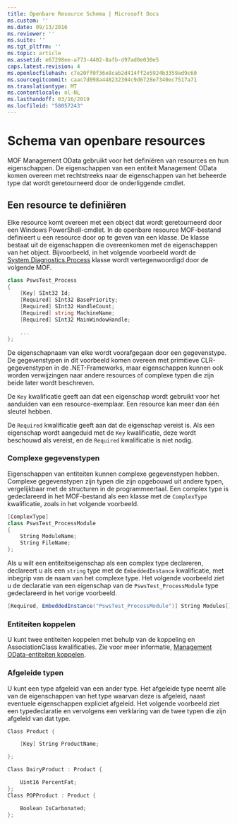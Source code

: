 ```yaml
---
title: Openbare Resource Schema | Microsoft Docs
ms.custom: ''
ms.date: 09/13/2016
ms.reviewer: ''
ms.suite: ''
ms.tgt_pltfrm: ''
ms.topic: article
ms.assetid: e67298ee-a773-4402-8afb-d97ad0e030e5
caps.latest.revision: 4
ms.openlocfilehash: c7e20ff0f36e8cab2d414ff2e5924b3359ad9c60
ms.sourcegitcommit: caac7d098a448232304c9d6728e7340ec7517a71
ms.translationtype: MT
ms.contentlocale: nl-NL
ms.lasthandoff: 03/16/2019
ms.locfileid: "58057243"
---
```

# <a name="public-resource-schema"></a>Schema van openbare resources

MOF Management OData gebruikt voor het definiëren van resources en hun eigenschappen. De eigenschappen van een entiteit Management OData komen overeen met rechtstreeks naar de eigenschappen van het beheerde type dat wordt geretourneerd door de onderliggende cmdlet.

## <a name="defining-a-resource"></a>Een resource te definiëren

Elke resource komt overeen met een object dat wordt geretourneerd door een Windows PowerShell-cmdlet. In de openbare resource MOF-bestand definieert u een resource door op te geven van een klasse. De klasse bestaat uit de eigenschappen die overeenkomen met de eigenschappen van het object. Bijvoorbeeld, in het volgende voorbeeld wordt de [System.Diagnostics.Process](/dotnet/api/System.Diagnostics.Process) klasse wordt vertegenwoordigd door de volgende MOF.

```csharp
class PswsTest_Process
{
    [Key] SInt32 Id;
    [Required] SInt32 BasePriority;
    [Required] SInt32 HandleCount;
    [Required] string MachineName;
    [Required] SInt32 MainWindowHandle;

    ...
};
```

De eigenschapnaam van elke wordt voorafgegaan door een gegevenstype. De gegevenstypen in dit voorbeeld komen overeen met primitieve CLR-gegevenstypen in de .NET-Frameworks, maar eigenschappen kunnen ook worden verwijzingen naar andere resources of complexe typen die zijn beide later wordt beschreven.

De `Key` kwalificatie geeft aan dat een eigenschap wordt gebruikt voor het aanduiden van een resource-exemplaar. Een resource kan meer dan één sleutel hebben.

De `Required` kwalificatie geeft aan dat de eigenschap vereist is. Als een eigenschap wordt aangeduid met de `Key` kwalificatie, deze wordt beschouwd als vereist, en de `Required` kwalificatie is niet nodig.

### <a name="complex-data-types"></a>Complexe gegevenstypen

Eigenschappen van entiteiten kunnen complexe gegevenstypen hebben. Complexe gegevenstypen zijn typen die zijn opgebouwd uit andere typen, vergelijkbaar met de structuren in de programmeertaal. Een complex type is gedeclareerd in het MOF-bestand als een klasse met de `ComplexType` kwalificatie, zoals in het volgende voorbeeld.

```csharp
[ComplexType]
class PswsTest_ProcessModule
{
    String ModuleName;
    String FileName;
};
```

Als u wilt een entiteitseigenschap als een complex type declareren, declareert u als een `string` type met de `EmbeddedInstance` kwalificatie, met inbegrip van de naam van het complexe type. Het volgende voorbeeld ziet u de declaratie van een eigenschap van de `PswsTest_ProcessModule` type gedeclareerd in het vorige voorbeeld.

```csharp
[Required, EmbeddedInstance("PswsTest_ProcessModule")] String Modules[];
```

### <a name="associating-entities"></a>Entiteiten koppelen

U kunt twee entiteiten koppelen met behulp van de koppeling en AssociationClass kwalificaties. Zie voor meer informatie, [Management OData-entiteiten koppelen](./associating-management-odata-entities.md).

### <a name="derived-types"></a>Afgeleide typen

U kunt een type afgeleid van een ander type. Het afgeleide type neemt alle van de eigenschappen van het type waarvan deze is afgeleid, naast eventuele eigenschappen expliciet afgeleid. Het volgende voorbeeld ziet een typedeclaratie en vervolgens een verklaring van de twee typen die zijn afgeleid van dat type.

```csharp
Class Product {

    [Key] String ProductName;

};

Class DairyProduct : Product {

    Uint16 PercentFat;
};
Class POPProduct : Product {

    Boolean IsCarbonated;
};
```